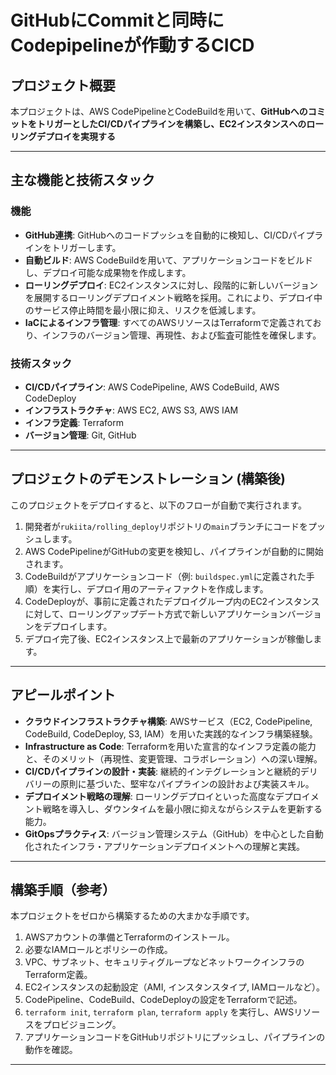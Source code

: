 # GitHubにCommitと同時にCodepipelineが作動するCICD

## プロジェクト概要

本プロジェクトは、AWS CodePipelineとCodeBuildを用いて、**GitHubへのコミットをトリガーとしたCI/CDパイプラインを構築し、EC2インスタンスへのローリングデプロイを実現する**

---

## 主な機能と技術スタック

### 機能

* **GitHub連携**: GitHubへのコードプッシュを自動的に検知し、CI/CDパイプラインをトリガーします。
* **自動ビルド**: AWS CodeBuildを用いて、アプリケーションコードをビルドし、デプロイ可能な成果物を作成します。
* **ローリングデプロイ**: EC2インスタンスに対し、段階的に新しいバージョンを展開するローリングデプロイメント戦略を採用。これにより、デプロイ中のサービス停止時間を最小限に抑え、リスクを低減します。
* **IaCによるインフラ管理**: すべてのAWSリソースはTerraformで定義されており、インフラのバージョン管理、再現性、および監査可能性を確保します。

### 技術スタック

* **CI/CDパイプライン**: AWS CodePipeline, AWS CodeBuild, AWS CodeDeploy
* **インフラストラクチャ**: AWS EC2, AWS S3, AWS IAM
* **インフラ定義**: Terraform
* **バージョン管理**: Git, GitHub

---

## プロジェクトのデモンストレーション (構築後)

このプロジェクトをデプロイすると、以下のフローが自動で実行されます。

1.  開発者が`rukiita/rolling_deploy`リポジトリの`main`ブランチにコードをプッシュします。
2.  AWS CodePipelineがGitHubの変更を検知し、パイプラインが自動的に開始されます。
3.  CodeBuildがアプリケーションコード（例: `buildspec.yml`に定義された手順）を実行し、デプロイ用のアーティファクトを作成します。
4.  CodeDeployが、事前に定義されたデプロイグループ内のEC2インスタンスに対して、ローリングアップデート方式で新しいアプリケーションバージョンをデプロイします。
5.  デプロイ完了後、EC2インスタンス上で最新のアプリケーションが稼働します。

---

## アピールポイント

* **クラウドインフラストラクチャ構築**: AWSサービス（EC2, CodePipeline, CodeBuild, CodeDeploy, S3, IAM）を用いた実践的なインフラ構築経験。
* **Infrastructure as Code**: Terraformを用いた宣言的なインフラ定義の能力と、そのメリット（再現性、変更管理、コラボレーション）への深い理解。
* **CI/CDパイプラインの設計・実装**: 継続的インテグレーションと継続的デリバリーの原則に基づいた、堅牢なパイプラインの設計および実装スキル。
* **デプロイメント戦略の理解**: ローリングデプロイといった高度なデプロイメント戦略を導入し、ダウンタイムを最小限に抑えながらシステムを更新する能力。
* **GitOpsプラクティス**: バージョン管理システム（GitHub）を中心とした自動化されたインフラ・アプリケーションデプロイメントへの理解と実践。

---

## 構築手順（参考）

本プロジェクトをゼロから構築するための大まかな手順です。

1.  AWSアカウントの準備とTerraformのインストール。
2.  必要なIAMロールとポリシーの作成。
3.  VPC、サブネット、セキュリティグループなどネットワークインフラのTerraform定義。
4.  EC2インスタンスの起動設定（AMI, インスタンスタイプ, IAMロールなど）。
5.  CodePipeline、CodeBuild、CodeDeployの設定をTerraformで記述。
6.  `terraform init`, `terraform plan`, `terraform apply` を実行し、AWSリソースをプロビジョニング。
7.  アプリケーションコードをGitHubリポジトリにプッシュし、パイプラインの動作を確認。

---
